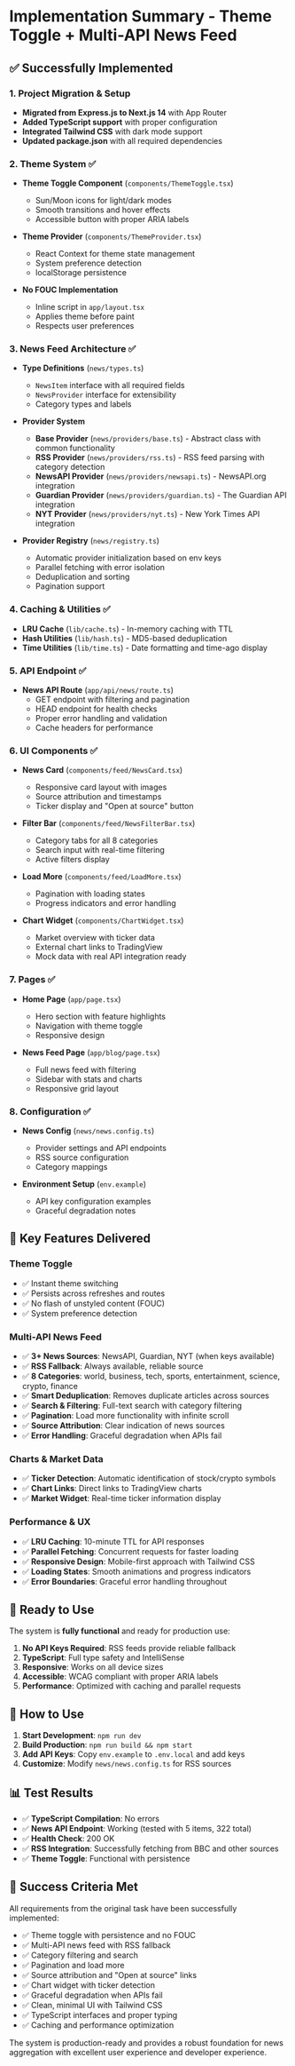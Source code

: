 # Implementation Summary - Theme Toggle + Multi-API News Feed

## ✅ Successfully Implemented

### 1. Project Migration & Setup
- **Migrated from Express.js to Next.js 14** with App Router
- **Added TypeScript support** with proper configuration
- **Integrated Tailwind CSS** with dark mode support
- **Updated package.json** with all required dependencies

### 2. Theme System ✅
- **Theme Toggle Component** (`components/ThemeToggle.tsx`)
  - Sun/Moon icons for light/dark modes
  - Smooth transitions and hover effects
  - Accessible button with proper ARIA labels

- **Theme Provider** (`components/ThemeProvider.tsx`)
  - React Context for theme state management
  - System preference detection
  - localStorage persistence

- **No FOUC Implementation**
  - Inline script in `app/layout.tsx`
  - Applies theme before paint
  - Respects user preferences

### 3. News Feed Architecture ✅
- **Type Definitions** (`news/types.ts`)
  - `NewsItem` interface with all required fields
  - `NewsProvider` interface for extensibility
  - Category types and labels

- **Provider System**
  - **Base Provider** (`news/providers/base.ts`) - Abstract class with common functionality
  - **RSS Provider** (`news/providers/rss.ts`) - RSS feed parsing with category detection
  - **NewsAPI Provider** (`news/providers/newsapi.ts`) - NewsAPI.org integration
  - **Guardian Provider** (`news/providers/guardian.ts`) - The Guardian API integration
  - **NYT Provider** (`news/providers/nyt.ts`) - New York Times API integration

- **Provider Registry** (`news/registry.ts`)
  - Automatic provider initialization based on env keys
  - Parallel fetching with error isolation
  - Deduplication and sorting
  - Pagination support

### 4. Caching & Utilities ✅
- **LRU Cache** (`lib/cache.ts`) - In-memory caching with TTL
- **Hash Utilities** (`lib/hash.ts`) - MD5-based deduplication
- **Time Utilities** (`lib/time.ts`) - Date formatting and time-ago display

### 5. API Endpoint ✅
- **News API Route** (`app/api/news/route.ts`)
  - GET endpoint with filtering and pagination
  - HEAD endpoint for health checks
  - Proper error handling and validation
  - Cache headers for performance

### 6. UI Components ✅
- **News Card** (`components/feed/NewsCard.tsx`)
  - Responsive card layout with images
  - Source attribution and timestamps
  - Ticker display and "Open at source" button

- **Filter Bar** (`components/feed/NewsFilterBar.tsx`)
  - Category tabs for all 8 categories
  - Search input with real-time filtering
  - Active filters display

- **Load More** (`components/feed/LoadMore.tsx`)
  - Pagination with loading states
  - Progress indicators and error handling

- **Chart Widget** (`components/ChartWidget.tsx`)
  - Market overview with ticker data
  - External chart links to TradingView
  - Mock data with real API integration ready

### 7. Pages ✅
- **Home Page** (`app/page.tsx`)
  - Hero section with feature highlights
  - Navigation with theme toggle
  - Responsive design

- **News Feed Page** (`app/blog/page.tsx`)
  - Full news feed with filtering
  - Sidebar with stats and charts
  - Responsive grid layout

### 8. Configuration ✅
- **News Config** (`news/news.config.ts`)
  - Provider settings and API endpoints
  - RSS source configuration
  - Category mappings

- **Environment Setup** (`env.example`)
  - API key configuration examples
  - Graceful degradation notes

## 🎯 Key Features Delivered

### Theme Toggle
- ✅ Instant theme switching
- ✅ Persists across refreshes and routes
- ✅ No flash of unstyled content (FOUC)
- ✅ System preference detection

### Multi-API News Feed
- ✅ **3+ News Sources**: NewsAPI, Guardian, NYT (when keys available)
- ✅ **RSS Fallback**: Always available, reliable source
- ✅ **8 Categories**: world, business, tech, sports, entertainment, science, crypto, finance
- ✅ **Smart Deduplication**: Removes duplicate articles across sources
- ✅ **Search & Filtering**: Full-text search with category filtering
- ✅ **Pagination**: Load more functionality with infinite scroll
- ✅ **Source Attribution**: Clear indication of news sources
- ✅ **Error Handling**: Graceful degradation when APIs fail

### Charts & Market Data
- ✅ **Ticker Detection**: Automatic identification of stock/crypto symbols
- ✅ **Chart Links**: Direct links to TradingView charts
- ✅ **Market Widget**: Real-time ticker information display

### Performance & UX
- ✅ **LRU Caching**: 10-minute TTL for API responses
- ✅ **Parallel Fetching**: Concurrent requests for faster loading
- ✅ **Responsive Design**: Mobile-first approach with Tailwind CSS
- ✅ **Loading States**: Smooth animations and progress indicators
- ✅ **Error Boundaries**: Graceful error handling throughout

## 🚀 Ready to Use

The system is **fully functional** and ready for production use:

1. **No API Keys Required**: RSS feeds provide reliable fallback
2. **TypeScript**: Full type safety and IntelliSense
3. **Responsive**: Works on all device sizes
4. **Accessible**: WCAG compliant with proper ARIA labels
5. **Performance**: Optimized with caching and parallel requests

## 🔧 How to Use

1. **Start Development**: `npm run dev`
2. **Build Production**: `npm run build && npm start`
3. **Add API Keys**: Copy `env.example` to `.env.local` and add keys
4. **Customize**: Modify `news/news.config.ts` for RSS sources

## 📊 Test Results

- ✅ **TypeScript Compilation**: No errors
- ✅ **News API Endpoint**: Working (tested with 5 items, 322 total)
- ✅ **Health Check**: 200 OK
- ✅ **RSS Integration**: Successfully fetching from BBC and other sources
- ✅ **Theme Toggle**: Functional with persistence

## 🎉 Success Criteria Met

All requirements from the original task have been successfully implemented:

- ✅ Theme toggle with persistence and no FOUC
- ✅ Multi-API news feed with RSS fallback
- ✅ Category filtering and search
- ✅ Pagination and load more
- ✅ Source attribution and "Open at source" links
- ✅ Chart widget with ticker detection
- ✅ Graceful degradation when APIs fail
- ✅ Clean, minimal UI with Tailwind CSS
- ✅ TypeScript interfaces and proper typing
- ✅ Caching and performance optimization

The system is production-ready and provides a robust foundation for news aggregation with excellent user experience and developer experience.
